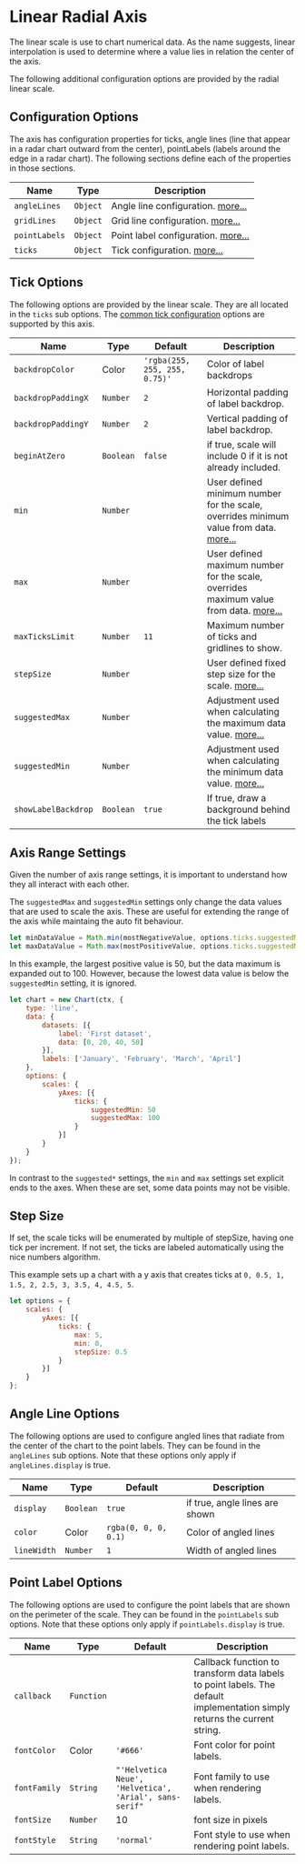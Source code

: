 # Linear Radial Axis

The linear scale is use to chart numerical data. As the name suggests, linear interpolation is used to determine where a value lies in relation the center of the axis.

The following additional configuration options are provided by the radial linear scale.

## Configuration Options

The axis has configuration properties for ticks, angle lines (line that appear in a radar chart outward from the center), pointLabels (labels around the edge in a radar chart). The following sections define each of the properties in those sections.

| Name | Type | Description
| ---- | ---- | -----------
| `angleLines` | `Object` | Angle line configuration. [more...](#angle-line-options)
| `gridLines` | `Object` | Grid line configuration. [more...](../styling.md#grid-line-configuration)
| `pointLabels` | `Object` | Point label configuration. [more...](#point-label-options)
| `ticks` | `Object` | Tick configuration. [more...](#tick-options)

## Tick Options
The following options are provided by the linear scale. They are all located in the `ticks` sub options. The [common tick configuration](../styling.md#tick-configuration) options are supported by this axis.

| Name | Type | Default | Description
| -----| ---- | --------| -----------
| `backdropColor` | Color | `'rgba(255, 255, 255, 0.75)'` | Color of label backdrops
| `backdropPaddingX` | `Number` | `2` | Horizontal padding of label backdrop.
| `backdropPaddingY` | `Number` | `2` | Vertical padding of label backdrop.
| `beginAtZero` | `Boolean` | `false` | if true, scale will include 0 if it is not already included.
| `min` | `Number` | | User defined minimum number for the scale, overrides minimum value from data. [more...](#axis-range-settings)
| `max` | `Number` | | User defined maximum number for the scale, overrides maximum value from data. [more...](#axis-range-settings)
| `maxTicksLimit` | `Number` | `11` | Maximum number of ticks and gridlines to show.
| `stepSize` | `Number` | | User defined fixed step size for the scale. [more...](#step-size)
| `suggestedMax` | `Number` | | Adjustment used when calculating the maximum data value. [more...](#axis-range-settings)
| `suggestedMin` | `Number` | | Adjustment used when calculating the minimum data value. [more...](#axis-range-settings)
| `showLabelBackdrop` | `Boolean` | `true` | If true, draw a background behind the tick labels

## Axis Range Settings

Given the number of axis range settings, it is important to understand how they all interact with each other.

The `suggestedMax` and `suggestedMin` settings only change the data values that are used to scale the axis. These are useful for extending the range of the axis while maintaing the auto fit behaviour.

```javascript
let minDataValue = Math.min(mostNegativeValue, options.ticks.suggestedMin);
let maxDataValue = Math.max(mostPositiveValue, options.ticks.suggestedMax);
```

In this example, the largest positive value is 50, but the data maximum is expanded out to 100. However, because the lowest data value is below the `suggestedMin` setting, it is ignored.

```javascript
let chart = new Chart(ctx, {
    type: 'line',
    data: {
        datasets: [{
            label: 'First dataset',
            data: [0, 20, 40, 50]
        }],
        labels: ['January', 'February', 'March', 'April']
    },
    options: {
        scales: {
            yAxes: [{
                ticks: {
                    suggestedMin: 50
                    suggestedMax: 100
                }
            }]
        }
    }
});
```

In contrast to the `suggested*` settings, the `min` and `max` settings set explicit ends to the axes. When these are set, some data points may not be visible.

## Step Size
 If set, the scale ticks will be enumerated by multiple of stepSize, having one tick per increment. If not set, the ticks are labeled automatically using the nice numbers algorithm.

This example sets up a chart with a y axis that creates ticks at `0, 0.5, 1, 1.5, 2, 2.5, 3, 3.5, 4, 4.5, 5`.

```javascript
let options = {
    scales: {
        yAxes: [{
            ticks: {
                max: 5,
                min: 0,
                stepSize: 0.5
            }
        }]
    }
};
```

## Angle Line Options

The following options are used to configure angled lines that radiate from the center of the chart to the point labels. They can be found in the `angleLines` sub options. Note that these options only apply if `angleLines.display` is true.

| Name | Type | Default | Description
| -----| ---- | --------| -----------
| `display` | `Boolean` | `true` | if true, angle lines are shown
| `color` | Color | `rgba(0, 0, 0, 0.1)` | Color of angled lines
| `lineWidth` | `Number` | `1` | Width of angled lines

## Point Label Options

The following options are used to configure the point labels that are shown on the perimeter of the scale. They can be found in the `pointLabels` sub options. Note that these options only apply if `pointLabels.display` is true.

| Name | Type | Default | Description
| -----| ---- | --------| -----------
| `callback` | `Function` | | Callback function to transform data labels to point labels. The default implementation simply returns the current string.
| `fontColor` | Color | `'#666'` | Font color for point labels.
| `fontFamily` | `String` | `"'Helvetica Neue', 'Helvetica', 'Arial', sans-serif"` | Font family to use when rendering labels.
| `fontSize` | `Number` | 10 | font size in pixels
| `fontStyle` | `String` | `'normal'` | Font style to use when rendering point labels.